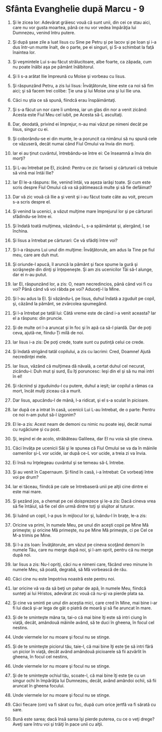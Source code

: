 # Sf&#226;nta Evanghelie dup&#259; Marcu - 9

1. Şi le zicea lor: Adevărat grăiesc vouă că sunt unii, din cei ce stau aici, care nu vor gusta moartea, până ce nu vor vedea împărăţia lui Dumnezeu, venind întru putere. 

2. Şi după şase zile a luat Iisus cu Sine pe Petru şi pe Iacov şi pe Ioan şi i-a dus într-un munte înalt, de o parte, pe ei singuri, şi S-a schimbat la faţă înaintea lor. 

3. Şi veşmintele Lui s-au făcut strălucitoare, albe foarte, ca zăpada, cum nu poate înălbi aşa pe pământ înălbitorul. 

4. Şi li s-a arătat Ilie împreună cu Moise şi vorbeau cu Iisus. 

5. Şi răspunzând Petru, a zis lui Iisus: Învăţătorule, bine este ca noi să fim aici; şi să facem trei colibe: Ţie una şi lui Moise una şi lui Ilie una. 

6. Căci nu ştia ce să spună, fiindcă erau înspăimântaţi. 

7. Şi s-a făcut un nor care îi umbrea, iar un glas din nor a venit zicând: Acesta este Fiul Meu cel iubit, pe Acesta să-L ascultaţi. 

8. Dar, deodată, privind ei împrejur, n-au mai văzut pe nimeni decât pe Iisus, singur cu ei. 

9. Şi coborându-se ei din munte, le-a poruncit ca nimănui să nu spună cele ce văzuseră, decât numai când Fiul Omului va învia din morţi. 

10. Iar ei au ţinut cuvântul, întrebându-se între ei: Ce înseamnă a învia din morţi? 

11. Şi L-au întrebat pe El, zicând: Pentru ce zic fariseii şi cărturarii că trebuie să vină mai întâi Ilie? 

12. Iar El le-a răspuns: Ilie, venind întâi, va aşeza iarăşi toate. Şi cum este scris despre Fiul Omului că va să pătimească multe şi să fie defăimat? 

13. Dar vă zic vouă că Ilie a şi venit şi i-au făcut toate câte au voit, precum s-a scris despre el. 

14. Şi venind la ucenici, a văzut mulţime mare împrejurul lor şi pe cărturari sfădindu-se între ei. 

15. Şi îndată toată mulţimea, văzându-L, s-a spăimântat şi, alergând, I se închina. 

16. Şi Iisus a întrebat pe cărturari: Ce vă sfădiţi între voi? 

17. Şi I-a răspuns Lui unul din mulţime: Învăţătorule, am adus la Tine pe fiul meu, care are duh mut. 

18. Şi oriunde-l apucă, îl aruncă la pământ şi face spume la gură şi scrâşneşte din dinţi şi înţepeneşte. Şi am zis ucenicilor Tăi să-l alunge, dar ei n-au putut. 

19. Iar El, răspunzând lor, a zis: O, neam necredincios, până când voi fi cu voi? Până când vă voi răbda pe voi? Aduceţi-l la Mine. 

20. Şi l-au adus la El. Şi văzându-L pe Iisus, duhul îndată a zguduit pe copil, şi, căzând la pământ, se zvârcolea spumegând. 

21. Şi l-a întrebat pe tatăl lui: Câtă vreme este de când i-a venit aceasta? Iar el a răspuns: din pruncie. 

22. Şi de multe ori l-a aruncat şi în foc şi în apă ca să-l piardă. Dar de poţi ceva, ajută-ne, fiindu-Ţi milă de noi. 

23. Iar Iisus i-a zis: De poţi crede, toate sunt cu putinţă celui ce crede. 

24. Şi îndată strigând tatăl copilului, a zis cu lacrimi: Cred, Doamne! Ajută necredinţei mele. 

25. Iar Iisus, văzând că mulţimea dă năvală, a certat duhul cel necurat, zicându-i: Duh mut şi surd, Eu îţi poruncesc: Ieşi din el şi să nu mai intri în el! 

26. Şi răcnind şi zguduindu-l cu putere, duhul a ieşit; iar copilul a rămas ca mort, încât mulţi ziceau că a murit. 

27. Dar Iisus, apucându-l de mână, l-a ridicat, şi el s-a sculat în picioare. 

28. Iar după ce a intrat în casă, ucenicii Lui L-au întrebat, de o parte: Pentru ce noi n-am putut să-l izgonim? 

29. El le-a zis: Acest neam de demoni cu nimic nu poate ieşi, decât numai cu rugăciune şi cu post. 

30. Şi, ieşind ei de acolo, străbăteau Galileea, dar El nu voia să ştie cineva. 

31. Căci învăţa pe ucenicii Săi şi le spunea că Fiul Omului se va da în mâinile oamenilor şi-L vor ucide, iar după ce-L vor ucide, a treia zi va învia. 

32. Ei însă nu înţelegeau cuvântul şi se temeau să-L întrebe. 

33. Şi au venit în Capernaum. Şi fiind în casă, i-a întrebat: Ce vorbeaţi între voi pe drum? 

34. Iar ei tăceau, fiindcă pe cale se întrebaseră unii pe alţii cine dintre ei este mai mare. 

35. Şi şezând jos, a chemat pe cei doisprezece şi le-a zis: Dacă cineva vrea să fie întâiul, să fie cel din urmă dintre toţi şi slujitor al tuturor. 

36. Şi luând un copil, l-a pus în mijlocul lor şi, luându-l în braţe, le-a zis: 

37. Oricine va primi, în numele Meu, pe unul din aceşti copii pe Mine Mă primeşte; şi oricine Mă primeşte, nu pe Mine Mă primeşte, ci pe Cel ce M-a trimis pe Mine. 

38. Şi I-a zis Ioan: Învăţătorule, am văzut pe cineva scoţând demoni în numele Tău, care nu merge după noi, şi l-am oprit, pentru că nu merge după noi. 

39. Iar Iisus a zis: Nu-l opriţi, căci nu e nimeni care, făcând vreo minune în numele Meu, să poată, degrabă, să Mă vorbească de rău. 

40. Căci cine nu este împotriva noastră este pentru noi. 

41. Iar oricine vă va da să beţi un pahar de apă, în numele Meu, fiindcă sunteţi ai lui Hristos, adevărat zic vouă că nu-şi va pierde plata sa. 

42. Şi cine va sminti pe unul din aceştia mici, care cred în Mine, mai bine i-ar fi lui dacă şi-ar lega de gât o piatră de moară şi să fie aruncat în mare. 

43. Şi de te sminteşte mâna ta, tai-o că mai bine îţi este să intri ciung în viaţă, decât, amândouă mâinile având, să te duci în gheena, în focul cel nestins. 

44. Unde viermele lor nu moare şi focul nu se stinge. 

45. Şi de te sminteşte piciorul tău, taie-l, că mai bine îţi este ţie să intri fără un picior în viaţă, decât având amândouă picioarele să fii azvârlit în gheena, în focul cel nestins, 

46. Unde viermele lor nu moare şi focul nu se stinge. 

47. Şi de te sminteşte ochiul tău, scoate-l, că mai bine îţi este ţie cu un singur ochi în împărăţia lui Dumnezeu, decât, având amândoi ochii, să fii aruncat în gheena focului. 

48. Unde viermele lor nu moare şi focul nu se stinge. 

49. Căci fiecare (om) va fi sărat cu foc, după cum orice jertfă va fi sărată cu sare. 

50. Bună este sarea; dacă însă sarea îşi pierde puterea, cu ce o veţi drege? Aveţi sare întru voi şi trăiţi în pace unii cu alţii. 

